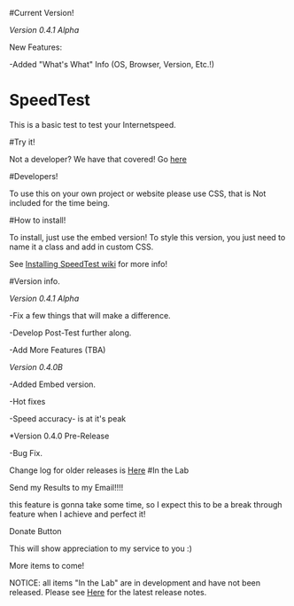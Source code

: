 #Current Version! 

*Version 0.4.1 Alpha*

New Features:

-Added "What's What" Info (OS, Browser, Version, Etc.!)





# SpeedTest

This is a basic test to test your Internetspeed. 



#Try it!

Not a developer? We have that covered! Go <a href="http://jdc20181.github.io/SpeedTest/">here</a>

#Developers!

To use this on your own project or website please use CSS, that is Not included for the time being. 

#How to install!

To install, just use the embed version! To style this version, you just need to name it a class and add in custom CSS. 

See <a href="https://github.com/jdc20181/SpeedTest/wiki/Installing-SpeedTest">Installing SpeedTest wiki</a> for more info!


#Version info. 

*Version 0.4.1 Alpha*

-Fix a few things that will make a difference. 

-Develop Post-Test further along. 

-Add More Features (TBA)


*Version 0.4.0B*

-Added Embed version. 

-Hot fixes

-Speed accuracy- is at it's peak


*Version 0.4.0 Pre-Release

-Bug Fix.

Change log for older releases is <a href="https://github.com/jdc20181/SpeedTest/wiki/Change-Log">Here</a>
#In the Lab

Send my Results to my Email!!!!

this feature is gonna take some time, so I expect this to be a break through feature when I achieve and perfect it!

Donate Button

This will show appreciation to my service to you :)

More items to come!

NOTICE: all items "In the Lab" are in development and have not been released.  Please see <a href="https://github.com/jdc20181/SpeedTest/blob/master/README.md#version-info">Here</a> for the latest release notes. 


